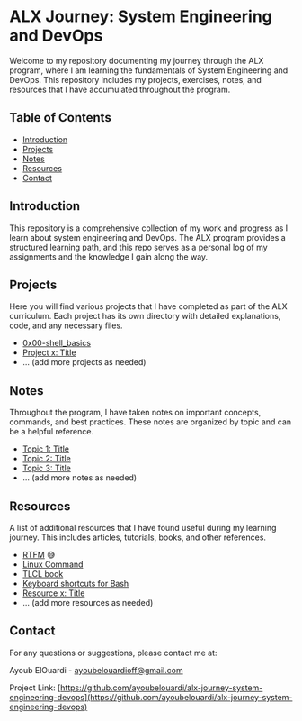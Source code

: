 # ALX Journey: System Engineering and DevOps

Welcome to my repository documenting my journey through the ALX program, where I am learning the fundamentals of System Engineering and DevOps. This repository includes my projects, exercises, notes, and resources that I have accumulated throughout the program.

## Table of Contents

- [Introduction](#introduction)
- [Projects](#projects)
- [Notes](#notes)
- [Resources](#resources)
- [Contact](#contact)

## Introduction

This repository is a comprehensive collection of my work and progress as I learn about system engineering and DevOps. The ALX program provides a structured learning path, and this repo serves as a personal log of my assignments and the knowledge I gain along the way.

## Projects

Here you will find various projects that I have completed as part of the ALX curriculum. Each project has its own directory with detailed explanations, code, and any necessary files.

- [0x00-shell_basics](0x00-shell_basics)
- [Project x: Title](link-to-project-3)
- ... (add more projects as needed)

## Notes

Throughout the program, I have taken notes on important concepts, commands, and best practices. These notes are organized by topic and can be a helpful reference.

- [Topic 1: Title](link-to-notes-1)
- [Topic 2: Title](link-to-notes-2)
- [Topic 3: Title](link-to-notes-3)
- ... (add more notes as needed)

## Resources

A list of additional resources that I have found useful during my learning journey. This includes articles, tutorials, books, and other references.

- [RTFM](https://en.wikipedia.org/wiki/RTFM) 😅
- [Linux Command](https://linuxcommand.org/)
- [TLCL book](https://linuxcommand.org/tlcl.php)
- [Keyboard shortcuts for Bash](https://www.howtogeek.com/181/keyboard-shortcuts-for-bash-command-shell-for-ubuntu-debian-suse-redhat-linux-etc/)
- [Resource x: Title](link-to-resource-3)
- ... (add more resources as needed)

## Contact

For any questions or suggestions, please contact me at:

Ayoub ElOuardi - [ayoubelouardioff@gmail.com](mailto:ayoubelouardioff@gmail.com)

Project Link: [https://github.com/ayoubelouardi/alx-journey-system-engineering-devops](https://github.com/ayoubelouardi/alx-journey-system-engineering-devops)

